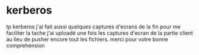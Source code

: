 # kerberos
 tp kerberos
 j'ai fait aussi quelques captures d'ecrans de la fin
 pour me faciliter la tache j'ai uploadé une fois les captures d'ecran de la partie client au lieu de pusher encore tout les fichiers.
 merci pour votre bonne comprehension

